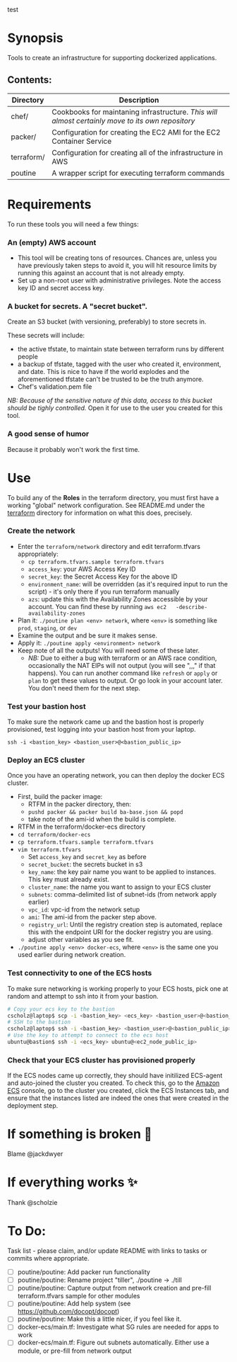 test
# Synopsis
Tools to create an infrastructure for supporting dockerized applications.

## Contents:
| Directory | Description | 
| --- | --- |
| chef/ | Cookbooks for maintaning infrastructure. _This will almost certainly move to its own repository_ |
| packer/ | Configuration for creating the EC2 AMI for the EC2 Container Service |
| terraform/ | Configuration for creating all of the infrastructure in AWS |
| poutine | A wrapper script for executing terraform commands | 

# Requirements
To run these tools you will need a few things:
### An (empty) AWS account
- This tool will be creating tons of resources. Chances are, unless you have
  previously taken steps to avoid it, you will hit resource limits by running
  this against an account that is not already empty.
- Set up a non-root user with administrative privileges. Note the access key ID
  and secret access key.

### A bucket for secrets. A "secret bucket".
Create an S3 bucket (with versioning, preferably) to store secrets in. 

These secrets will include: 
- the active tfstate, to maintain state between terraform runs by different people
- a backup of tfstate, tagged with the user who created it, environment, and
  date. This is nice to have if the world explodes and the aforementioned tfstate can't
  be trusted to be the truth anymore.
- Chef's validation.pem file

*NB: Because of the sensitive nature of this data, access to this bucket should be
tighly controlled.* Open it for use to the user you created for this tool. 

### A good sense of humor
Because it probably won't work the first time.

# Use
To build any of the **Roles** in the terraform directory, you must first have a
working "global" network configuration. See README.md under the
[terraform](terraform)
directory for information on what this does, precisely.

### Create the network
- Enter the `terraform/network` directory and edit terraform.tfvars
  appropriately:
  - `cp terraform.tfvars.sample terraform.tfvars`
  - `access_key`: your AWS Access Key ID
  - `secret_key`: the Secret Access Key for the above ID
  - `environment_name`: will be overridden (as it's required input to run the
    script) - it's only there if you run terraform manually
  - `azs`: update this with the Availability Zones accessible by your account.
    You can find these by running `aws ec2   -describe-availability-zones`
- Plan it: `./poutine plan <env> network`, where `<env>` is something like
  `prod`, `staging`, or `dev`
- Examine the output and be sure it makes sense.
- Apply it: `./poutine apply <environment> network`
- Keep note of all the outputs! You will need some of these later.
  - *NB:* Due to either a bug with terraform or an AWS race condition,
   occasionally the NAT EIPs will not output (you will see ",,," if that happens).
   You can run another command like `refresh` or `apply` or `plan` to get these
   values to output. Or go look in your account later. You don't need them for 
   the next step.

### Test your bastion host
To make sure the network came up and the bastion host is properly provisioned,
test logging into your bastion host from your laptop.

`ssh -i <bastion_key> <bastion_user>@<bastion_public_ip>`

### Deploy an ECS cluster
Once you have an operating network, you can then deploy the docker ECS cluster.
- First, build the packer image:
  - RTFM in the packer directory, then:
  - `pushd packer && packer build ba-base.json && popd`
  - take note of the ami-id when the build is complete.
- RTFM in the terraform/docker-ecs directory
- `cd terraform/docker-ecs`
- `cp terraform.tfvars.sample terraform.tfvars`
- `vim terraform.tfvars`
  - Set `access_key` and `secret_key` as before
  - `secret_bucket`: the secrets bucket in s3
  - `key_name`: the key pair name you want to be applied to instances. This key
   must already exist.
  - `cluster_name`: the name you want to assign to your ECS cluster
  - `subnets`: comma-delimited list of subnet-ids (from network apply earlier)
  - `vpc_id`: vpc-id from the network setup
  - `ami`: The ami-id from the packer step above.
  - `registry_url`: Until the registry creation step is automated, replace this
   with the endpoint URI for the docker registry you are using.
  - adjust other variables as you see fit.
- `./poutine apply <env> docker-ecs`, where `<env>` is the same one you used
  earlier during network creation.

### Test connectivity to one of the ECS hosts
To make sure networking is working properly to your ECS hosts, pick one at
random and attempt to ssh into it from your bastion.
```bash
# Copy your ecs key to the bastion
cscholz@laptop$ scp -i <bastion_key> <ecs_key> <bastion_user>@<bastion_public_ip>:~
# SSH to the bastion
cscholz@laptop$ ssh -i <bastion_key> <bastion_user>@<bastion_public_ip>
# Use the key to attempt to connect to the ecs host
ubuntu@bastion$ ssh -i <ecs_key> ubuntu@<ec2_node_public_ip>
```

### Check that your ECS cluster has provisioned properly
If the ECS nodes came up correctly, they should have initilized ECS-agent and
auto-joined the cluster you created. To check this, go to the 
[Amazon ECS](https://console.aws.amazon.com/ecs) console, go to the cluster you
created, click the ECS Instances tab, and ensure that the instances listed are
indeed the ones that were created in the deployment step. 

# If something is broken :shit:
Blame @jackdwyer

# If everything works :sparkles:
Thank @scholzie

# To Do:
Task list - please claim, and/or update README with links to tasks or commits where appropriate.
- [ ] poutine/poutine: Add packer run functionality 
- [ ] poutine/poutine: Rename project "tiller", ./poutine -> ./till
- [ ] poutine/poutine: Capture output from network creation and pre-fill terraform.tfvars sample for other modules
- [ ] poutine/poutine: Add help system (see https://github.com/docopt/docopt)
- [ ] poutine/poutine: Make this a little nicer, if you feel like it.
- [ ] docker-ecs/main.tf: Investigate what SG rules are needed for apps to work
- [ ] docker-ecs/main.tf: Figure out subnets automatically. Either use a module, or pre-fill from network output
